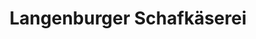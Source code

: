 ---
title: "Langenburger Schafkäserei"
url: /langenburg/langenburger-schafkaeserei/
shop: Hofladen
---